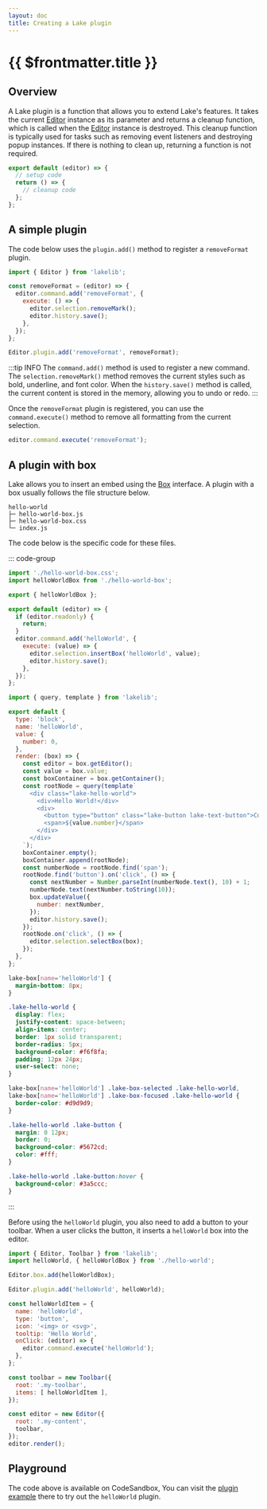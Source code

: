```yaml
---
layout: doc
title: Creating a Lake plugin
---
```


# {{ $frontmatter.title }}

## Overview

A Lake plugin is a function that allows you to extend Lake's features. It takes the current [Editor](/reference/editor.md) instance as its parameter and returns a cleanup function, which is called when the [Editor](/reference/editor.md) instance is destroyed. This cleanup function is typically used for tasks such as removing event listeners and destroying popup instances. If there is nothing to clean up, returning a function is not required.

```js
export default (editor) => {
  // setup code
  return () => {
    // cleanup code
  };
};
```


## A simple plugin

The code below uses the `plugin.add()` method to register a `removeFormat` plugin.

```js
import { Editor } from 'lakelib';

const removeFormat = (editor) => {
  editor.command.add('removeFormat', {
    execute: () => {
      editor.selection.removeMark();
      editor.history.save();
    },
  });
};

Editor.plugin.add('removeFormat', removeFormat);
```

:::tip INFO
The `command.add()` method is used to register a new command. The `selection.removeMark()` method removes the current styles such as bold, underline, and font color. When the `history.save()` method is called, the current content is stored in the memory, allowing you to undo or redo.
:::

Once the `removeFormat` plugin is registered, you can use the `command.execute()` method to remove all formatting from the current selection.

```js
editor.command.execute('removeFormat');
```


## A plugin with box

Lake allows you to insert an embed using the [Box](/reference/box.md) interface. A plugin with a box usually follows the file structure below.

```
hello-world
├─ hello-world-box.js
├─ hello-world-box.css
└─ index.js
```

The code below is the specific code for these files.

::: code-group

```js [index.js]
import './hello-world-box.css';
import helloWorldBox from './hello-world-box';

export { helloWorldBox };

export default (editor) => {
  if (editor.readonly) {
    return;
  }
  editor.command.add('helloWorld', {
    execute: (value) => {
      editor.selection.insertBox('helloWorld', value);
      editor.history.save();
    },
  });
};
```

```js [hello-world-box.js]
import { query, template } from 'lakelib';

export default {
  type: 'block',
  name: 'helloWorld',
  value: {
    number: 0,
  },
  render: (box) => {
    const editor = box.getEditor();
    const value = box.value;
    const boxContainer = box.getContainer();
    const rootNode = query(template`
      <div class="lake-hello-world">
        <div>Hello World!</div>
        <div>
          <button type="button" class="lake-button lake-text-button">Count</button>
          <span>${value.number}</span>
        </div>
      </div>
    `);
    boxContainer.empty();
    boxContainer.append(rootNode);
    const numberNode = rootNode.find('span');
    rootNode.find('button').on('click', () => {
      const nextNumber = Number.parseInt(numberNode.text(), 10) + 1;
      numberNode.text(nextNumber.toString(10));
      box.updateValue({
        number: nextNumber,
      });
      editor.history.save();
    });
    rootNode.on('click', () => {
      editor.selection.selectBox(box);
    });
  },
};
```

```css [hello-world-box.css]
lake-box[name='helloWorld'] {
  margin-bottom: 8px;
}

.lake-hello-world {
  display: flex;
  justify-content: space-between;
  align-items: center;
  border: 1px solid transparent;
  border-radius: 5px;
  background-color: #f6f8fa;
  padding: 12px 24px;
  user-select: none;
}

lake-box[name='helloWorld'] .lake-box-selected .lake-hello-world,
lake-box[name='helloWorld'] .lake-box-focused .lake-hello-world {
  border-color: #d9d9d9;
}

.lake-hello-world .lake-button {
  margin: 0 12px;
  border: 0;
  background-color: #5672cd;
  color: #fff;
}

.lake-hello-world .lake-button:hover {
  background-color: #3a5ccc;
}
```

:::

Before using the `helloWorld` plugin, you also need to add a button to your toolbar. When a user clicks the button, it inserts a `helloWorld` box into the editor.

```js
import { Editor, Toolbar } from 'lakelib';
import helloWorld, { helloWorldBox } from './hello-world';

Editor.box.add(helloWorldBox);

Editor.plugin.add('helloWorld', helloWorld);

const helloWorldItem = {
  name: 'helloWorld',
  type: 'button',
  icon: '<img> or <svg>',
  tooltip: 'Hello World',
  onClick: (editor) => {
    editor.command.execute('helloWorld');
  },
};

const toolbar = new Toolbar({
  root: '.my-toolbar',
  items: [ helloWorldItem ],
});

const editor = new Editor({
  root: '.my-content',
  toolbar,
});
editor.render();
```


## Playground

The code above is available on CodeSandbox, You can visit the [plugin example](https://codesandbox.io/embed/s2wjyf?module=/src/index.js) there to try out the `helloWorld` plugin.
